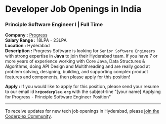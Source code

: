 # Developer Job Openings in India

### Principle Software Engineer I | Full Time  
**Company :** [Progress](http://www.progress.com/)  
**Salary Range :** 18LPA - 23LPA  
**Location :** Hyderabad  
**Description :** Progress Software is looking for `Senior Software Engineers` with strong expertise in **Java** to join their Hyderabad team. If you have 7 or more years of experience working with Core Java, Data Structures & Algorithms, doing API Design and Multithreading and are really good at problem solving, designing, building, and supporting complex product features and components, then please apply for this position! 

**Apply :** If you would like to apply for this position, please send your resume to our email id **`hr@coderplex.org`** with the subject-line "[your name] Applying for Progress - Principle Software Engineer Position"  

<hr>

To receive updates for new tech job openings in Hyderabad, please [join the Coderplex Community](https://coderplex.org/join).

